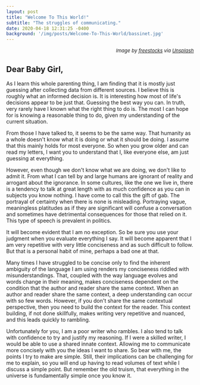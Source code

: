 ```yaml
---
layout: post
title: "Welcome To This World!"
subtitle: "The struggles of communicating."
date: 2020-04-18 12:31:25 -0400
background: '/img/posts/Welcome-To-This-World/bassinet.jpg'
---
```

<p style="text-align: right;"><font size="2"><em>Image by <a href="https://freestocks.org/">freestocks</a> via <a href="https://unsplash.com/photos/sVwzvlpeEAU">Unsplash</a></em></font></p>

## Dear Baby Girl,

<p>As I learn this whole parenting thing, I am finding that it is mostly just guessing after collecting data from different sources. I believe this is roughly what an informed decision is. It is interesting how most of life's decisions appear to be just that. Guessing the best way you can. In truth, very rarely have I known what the right thing to do is. The most I can hope for is knowing a reasonable thing to do, given my understanding of the current situation.</p>

<p>From those I have talked to, it seems to be the same way. That humanity as a whole doesn't know what it is doing or what it should be doing. I assume that this mainly holds for most everyone. So when you grow older and can read my letters, I want you to understand that I, like everyone else, am just guessing at everything.</p>

<p>However, even though we don't know what we are doing, we don't like to admit it. From what I can tell by and large humans are ignorant of reality and arrogant about the ignorance. In some cultures, like the one we live in, there is a tendency to talk at great length with as much confidence as you can in subjects you know nothing. I have come to call this the gift of gab. The portrayal of certainty when there is none is misleading. Portraying vague, meaningless platitudes as if they are significant will confuse a conversation and sometimes have detrimental consequences for those that relied on it.  This type of speech is prevalent in politics.</p>

<p>It will become evident that I am no exception. So be sure you use your judgment when you evaluate everything I say. It will become apparent that I am very repetitive with very little conciseness and as such difficult to follow. But that is a personal habit of mine, perhaps a bad one at that.</p>

<p>Many times I have struggled to be concise only to find the inherent ambiguity of the language I am using renders my conciseness riddled with misunderstandings. That, coupled with the way language evolves and words change in their meaning, makes conciseness dependent on the condition that the author and reader share the same context. When an author and reader share the same context, a deep understanding can occur with so few words. However, if you don't share the same contextual perspective, then you need to build the context for the reader. This context building, if not done skillfully, makes writing very repetitive and nuanced, and this leads quickly to rambling.</p>

<p>Unfortunately for you, I am a poor writer who rambles.  I also tend to talk with confidence to try and justify my reasoning. If I were a skilled writer, I would be able to use a shared innate context.  Allowing me to communicate more concisely with you the ideas I want to share. So bear with me, the points I try to make are simple. Still, their implications can be challenging for me to explain, so you will end up having to read volumes of text while I discuss a simple point. But remember the old truism, that everything in the universe is fundamentally simple once you know it.</p>
